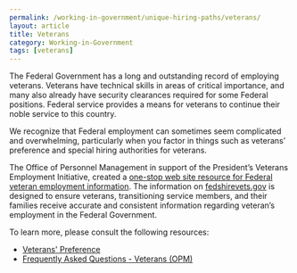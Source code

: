 ```yaml
---
permalink: /working-in-government/unique-hiring-paths/veterans/
layout: article
title: Veterans
category: Working-in-Government
tags: [veterans]
---
```


The Federal Government has a long and outstanding record of employing veterans. Veterans have technical skills in areas of critical importance, and many also already have security clearances required for some Federal positions. Federal service provides a means for veterans to continue their noble service to this country.

We recognize that Federal employment can sometimes seem complicated and overwhelming, particularly when you factor in things such as veterans’ preference and special hiring authorities for veterans.

The Office of Personnel Management in support of the President’s Veterans Employment Initiative, created a [one-stop web site resource for Federal veteran employment information](http://www.fedshirevets.gov/). The information on [fedshirevets.gov](http://www.fedshirevets.gov/) is designed to ensure veterans, transitioning service members, and their families receive accurate and consistent information regarding veteran’s employment in the Federal Government.


To learn more, please consult the following resources:

* [Veterans' Preference](preference/)
* [Frequently Asked Questions - Veterans (OPM)](https://www.opm.gov/FAQS/topic/veterans/index.aspx)
